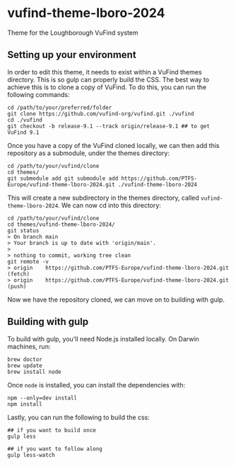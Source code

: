 # vufind-theme-lboro-2024
Theme for the Loughborough VuFind system

## Setting up your environment
In order to edit this theme, it needs to exist within a VuFind themes directory. This is so gulp can properly build the CSS.
The best way to achieve this is to clone a copy of VuFind. To do this, you can run the following commands:
```
cd /path/to/your/preferred/folder
git clone https://github.com/vufind-org/vufind.git ./vufind
cd ./vufind
git checkout -b release-9.1 --track origin/release-9.1 ## to get VuFind 9.1
```

Once you have a copy of the VuFind cloned locally, we can then add this repository as a submodule, under the themes directory:
```
cd /path/to/your/vufind/clone
cd themes/
git submodule add git submodule add https://github.com/PTFS-Europe/vufind-theme-lboro-2024.git ./vufind-theme-lboro-2024
```

This will create a new subdirectory in the themes directory, called `vufind-theme-lboro-2024`. We can now cd into this directory:

```
cd /path/to/your/vufind/clone
cd themes/vufind-theme-lboro-2024/
git status
> On branch main
> Your branch is up to date with 'origin/main'.
> 
> nothing to commit, working tree clean
git remote -v
> origin	https://github.com/PTFS-Europe/vufind-theme-lboro-2024.git (fetch)
> origin	https://github.com/PTFS-Europe/vufind-theme-lboro-2024.git (push)
```

Now we have the repository cloned, we can move on to building with gulp.

## Building with gulp
To build with gulp, you'll need Node.js installed locally. On Darwin machines, run:
```
brew doctor
brew update
brew install node
```

Once `node` is installed, you can install the dependencies with:
```
npm --only=dev install
npm install
```

Lastly, you can run the following to build the css:
```
## if you want to build once
gulp less

## if you want to follow along
gulp less-watch
```
